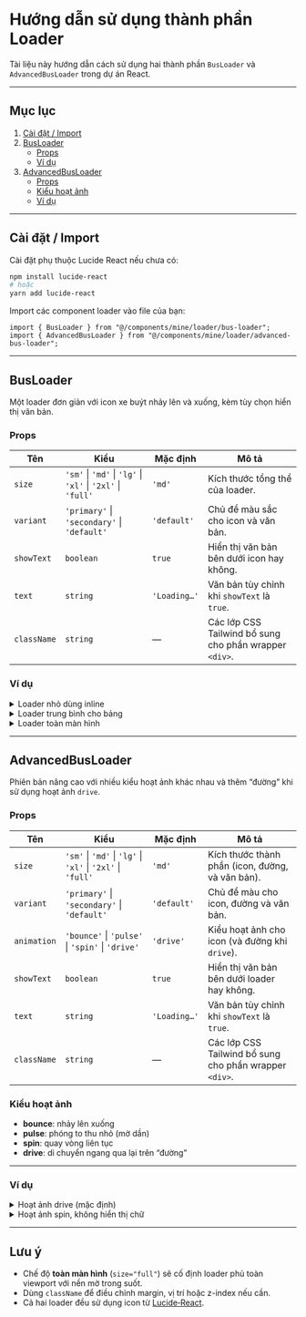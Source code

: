 # Hướng dẫn sử dụng thành phần Loader

Tài liệu này hướng dẫn cách sử dụng hai thành phần `BusLoader` và `AdvancedBusLoader` trong dự án React.

---

## Mục lục

1. [Cài đặt / Import](#cài-đặt--import)
2. [BusLoader](#busloader)
   - [Props](#props)
   - [Ví dụ](#ví-dụ)
3. [AdvancedBusLoader](#advancedbusloader)
   - [Props](#props-1)
   - [Kiểu hoạt ảnh](#kiểu-hoạt-ảnh)
   - [Ví dụ](#ví-dụ-1)

---

## Cài đặt / Import

Cài đặt phụ thuộc Lucide React nếu chưa có:

```bash
npm install lucide-react
# hoặc
yarn add lucide-react
```

Import các component loader vào file của bạn:

```tsx
import { BusLoader } from "@/components/mine/loader/bus-loader";
import { AdvancedBusLoader } from "@/components/mine/loader/advanced-bus-loader";
```

---

## BusLoader

Một loader đơn giản với icon xe buýt nhảy lên và xuống, kèm tùy chọn hiển thị văn bản.

### Props

| Tên         | Kiểu                                                        | Mặc định     | Mô tả                                                  |
| ----------- | ----------------------------------------------------------- | ------------ | ------------------------------------------------------ |
| `size`      | `'sm'` \| `'md'` \| `'lg'` \| `'xl'` \| `'2xl'` \| `'full'` | `'md'`       | Kích thước tổng thể của loader.                        |
| `variant`   | `'primary'` \| `'secondary'` \| `'default'`                 | `'default'`  | Chủ đề màu sắc cho icon và văn bản.                    |
| `showText`  | `boolean`                                                   | `true`       | Hiển thị văn bản bên dưới icon hay không.              |
| `text`      | `string`                                                    | `'Loading…'` | Văn bản tùy chỉnh khi `showText` là `true`.            |
| `className` | `string`                                                    | —            | Các lớp CSS Tailwind bổ sung cho phần wrapper `<div>`. |

### Ví dụ

<details>
<summary>Loader nhỏ dùng inline</summary>

```tsx
<BusLoader size="sm" text="Đang tải dữ liệu..." />
```

</details>

<details>
<summary>Loader trung bình cho bảng</summary>

```tsx
<BusLoader size="md" variant="primary" text="Đang tải bảng..." />
```

</details>

<details>
<summary>Loader toàn màn hình</summary>

```tsx
<BusLoader size="full" variant="secondary" text="Vui lòng chờ…" />
```

</details>

---

## AdvancedBusLoader

Phiên bản nâng cao với nhiều kiểu hoạt ảnh khác nhau và thêm “đường” khi sử dụng hoạt ảnh `drive`.

### Props

| Tên         | Kiểu                                                        | Mặc định     | Mô tả                                                  |
| ----------- | ----------------------------------------------------------- | ------------ | ------------------------------------------------------ |
| `size`      | `'sm'` \| `'md'` \| `'lg'` \| `'xl'` \| `'2xl'` \| `'full'` | `'md'`       | Kích thước thành phần (icon, đường, và văn bản).       |
| `variant`   | `'primary'` \| `'secondary'` \| `'default'`                 | `'default'`  | Chủ đề màu cho icon, đường và văn bản.                 |
| `animation` | `'bounce'` \| `'pulse'` \| `'spin'` \| `'drive'`            | `'drive'`    | Kiểu hoạt ảnh cho icon (và đường khi `drive`).         |
| `showText`  | `boolean`                                                   | `true`       | Hiển thị văn bản bên dưới loader hay không.            |
| `text`      | `string`                                                    | `'Loading…'` | Văn bản tùy chỉnh khi `showText` là `true`.            |
| `className` | `string`                                                    | —            | Các lớp CSS Tailwind bổ sung cho phần wrapper `<div>`. |

### Kiểu hoạt ảnh

- **bounce**: nhảy lên xuống
- **pulse**: phóng to thu nhỏ (mờ dần)
- **spin**: quay vòng liên tục
- **drive**: di chuyển ngang qua lại trên “đường”

---

### Ví dụ

<details>
<summary>Hoạt ảnh drive (mặc định)</summary>

```tsx
<AdvancedBusLoader
  size="lg"
  variant="primary"
  animation="drive"
  text="Đang lấy dữ liệu…"
/>
```

</details>

<details>
<summary>Hoạt ảnh spin, không hiển thị chữ</summary>

```tsx
<AdvancedBusLoader
  size="xl"
  variant="secondary"
  animation="spin"
  showText={false}
/>
```

</details>

---

## Lưu ý

- Chế độ **toàn màn hình** (`size="full"`) sẽ cố định loader phủ toàn viewport với nền mờ trong suốt.
- Dùng `className` để điều chỉnh margin, vị trí hoặc z-index nếu cần.
- Cả hai loader đều sử dụng icon từ [Lucide‑React](https://github.com/lucide-icons/lucide).

```

```
